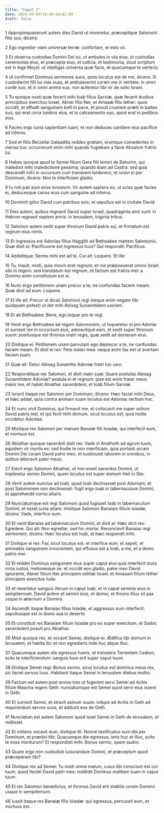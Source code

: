 ```yaml
---
title: "Caput 2"
date: 2024-09-06T18:40:54+02:00
draft: false
---
```




1 Appropinquaverunt autem dies David ut moreretur, præcepitque Salomoni filio suo, dicens:

2 Ego ingredior viam universæ terræ: confortare, et esto vir.

3 Et observa custodias Domini Dei tui, ut ambules in viis eius, ut custodias ceremonias eius, et præcepta eius, et iudicia, et testimonia, sicut scriptum est in lege Moysi: ut intelligas universa quæ facis, et quocumque te verteris:

4 ut confirmet Dominus sermones suos, quos locutus est de me, dicens: Si custodierint filii tui vias suas, et ambulaverint coram me in veritate, in omni corde suo, et in omni anima sua, non auferetur tibi vir de solio Israel.

5 Tu quoque nosti quæ fecerit mihi Ioab filius Sarviæ, quæ fecerit duobus principibus exercitus Israel, Abner filio Ner, et Amasæ filio Iether: quos occidit, et effudit sanguinem belli in pace, et posuit cruorem prælii in balteo suo, qui erat circa lumbos eius, et in calceamento suo, quod erat in pedibus eius.

6 Facies ergo iuxta sapientiam tuam, et non deduces canitiem eius pacifice ad inferos.

7 Sed et filiis Berzellai Galaaditis reddes gratiam, eruntque comedentes in mensa tua: occurrerunt enim mihi quando fugiebam a facie Absalom fratris tui.

8 Habes quoque apud te Semei filium Gera filii Iemini de Bahurim, qui maledixit mihi maledictione pessima, quando ibam ad Castra: sed quia descendit mihi in occursum cum transirem Iordanem, et iuravi ei per Dominum, dicens: Non te interficiam gladio:

9 tu noli pati eum esse innoxium. Vir autem sapiens es, ut scias quæ facies ei, deducesque canos eius cum sanguine ad inferos.

10 Dormivit igitur David cum patribus suis, et sepultus est in civitate David.

11 Dies autem, quibus regnavit David super Israel, quadraginta anni sunt: in Hebron regnavit septem annis: in Ierusalem, triginta tribus.

12 Salomon autem sedit super thronum David patris sui, et firmatum est regnum eius nimis.

13 Et ingressus est Adonias filius Haggith ad Bethsabee matrem Salomonis. Quæ dixit ei: Pacificusne est ingressus tuus? Qui respondit: Pacificus.

14 Addiditque: Sermo mihi est ad te. Cui ait: Loquere. Et ille:

15 Tu, inquit, nosti, quia meum erat regnum, et me præposuerat omnis Israel sibi in regem: sed translatum est regnum, et factum est fratris mei: a Domino enim constitutum est ei.

16 Nunc ergo petitionem unam precor a te; ne confundas faciem meam. Quæ dixit ad eum: Loquere.

17 Et ille ait: Precor ut dicas Salomoni regi (neque enim negare tibi quidquam potest) ut det mihi Abisag Sunamitidem uxorem.

18 Et ait Bethsabee: Bene, ego loquar pro te regi.

19 Venit ergo Bethsabee ad regem Salomonem, ut loqueretur ei pro Adonia: et surrexit rex in occursum eius, adoravitque eam, et sedit super thronum suum: positusque est thronus matri regis, quæ sedit ad dexteram eius.

20 Dixitque ei: Petitionem unam parvulam ego deprecor a te, ne confundas faciem meam. Et dixit ei rex: Pete mater mea: neque enim fas est ut avertam faciem tuam.

21 Quæ ait: Detur Abisag Sunamitis Adoniæ fratri tuo uxor.

22 Responditque rex Salomon, et dixit matri suæ: Quare postulas Abisag Sunamitidem Adoniæ? postula ei et regnum: ipse est enim frater meus maior me, et habet Abiathar sacerdotem, et Ioab filium Sarviæ.

23 Iuravit itaque rex Salomon per Dominum, dicens: Hæc faciat mihi Deus, et hæc addat, quia contra animam suam locutus est Adonias verbum hoc.

24 Et nunc vivit Dominus, qui firmavit me, et collocavit me super solium David patris mei, et qui fecit mihi domum, sicut locutus est, quia hodie occidetur Adonias.

25 Misitque rex Salomon per manum Banaiæ filii Ioiadæ, qui interfecit eum, et mortuus est.

26 Abiathar quoque sacerdoti dixit rex: Vade in Anathoth ad agrum tuum, equidem vir mortis es: sed hodie te non interficiam, quia portasti arcam Domini Dei coram David patre meo, et sustinuisti laborem in omnibus, in quibus laboravit pater meus.

27 Eiecit ergo Salomon Abiathar, ut non esset sacerdos Domini, ut impleretur sermo Domini, quem locutus est super domum Heli in Silo.

28 Venit autem nuncius ad Ioab, quod Ioab declinasset post Adoniam, et post Salomonem non declinasset: fugit ergo Ioab in tabernaculum Domini, et apprehendit cornu altaris.

29 Nunciatumque est regi Salomoni quod fugisset Ioab in tabernaculum Domini, et esset iuxta altare: misitque Salomon Banaiam filium Ioiadæ, dicens: Vade, interfice eum.

30 Et venit Banaias ad tabernaculum Domini, et dixit ei: Hæc dicit rex: Egredere. Qui ait: Non egrediar, sed hic moriar. Renunciavit Banaias regi sermonem, dicens: Hæc locutus est Ioab, et hæc respondit mihi.

31 Dixitque ei rex: Fac sicut locutus est: et interfice eum, et sepeli, et amovebis sanguinem innocentem, qui effusus est a Ioab, a me, et a domo patris mei.

32 Et reddet Dominus sanguinem eius super caput eius quia interfecit duos viros iustos, melioresque se: et occidit eos gladio, patre meo David ignorante, Abner filium Ner principem militiæ Israel, et Amasam filium Iether principem exercitus Iuda:

33 et revertetur sanguis illorum in caput Ioab, et in caput seminis eius in sempiternum. David autem et semini eius, et domui, et throno illius sit pax usque in æternum a Domino.

34 Ascendit itaque Banaias filius Ioiadæ, et aggressus eum interfecit: sepultusque est in domo sua in deserto.

35 Et constituit rex Banaiam filium Ioiadæ pro eo super exercitum, et Sadoc sacerdotem posuit pro Abiathar.

36 Misit quoque rex, et vocavit Semei, dixitque ei: Ædifica tibi domum in Ierusalem, et habita ibi: et non egredieris inde huc atque illuc.

37 Quacumque autem die egressus fueris, et transieris Torrentem Cedron, scito te interficiendum: sanguis tuus erit super caput tuum.

38 Dixitque Semei regi: Bonus sermo. sicut locutus est dominus meus rex, sic faciet servus tuus. Habitavit itaque Semei in Ierusalem diebus multis.

39 Factum est autem post annos tres ut fugerent servi Semei ad Achis filium Maacha regem Geth: nunciatumque est Semei quod servi eius issent in Geth.

40 Et surrexit Semei, et stravit asinum suum: ivitque ad Achis in Geth ad requirendum servos suos, et adduxit eos de Geth.

41 Nunciatum est autem Salomoni quod isset Semei in Geth de Ierusalem, et rediisset.

42 Et mittens vocavit eum, dixitque illi: Nonne testificatus sum tibi per Dominum, et prædixi tibi: Quacumque die egressus, ieris huc et illuc, scito te esse moriturum? Et respondisti mihi: Bonus sermo, quem audivi.

43 Quare ergo non custodisti iusiurandum Domini, et præceptum quod præceperam tibi?

44 Dixitque rex ad Semei: Tu nosti omne malum, cuius tibi conscium est cor tuum, quod fecisti David patri meo: reddidit Dominus malitiam tuam in caput tuum.

45 Et rex Salomon benedictus, et thronus David erit stabilis coram Domino usque in sempiternum.

46 Iussit itaque rex Banaiæ filio Ioiadæ: qui egressus, percussit eum, et mortuus est.

